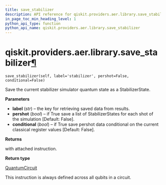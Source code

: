 ```yaml
---
title: save_stabilizer
description: API reference for qiskit.providers.aer.library.save_stabilizer
in_page_toc_min_heading_level: 1
python_api_type: function
python_api_name: qiskit.providers.aer.library.save_stabilizer
---
```


# qiskit.providers.aer.library.save\_stabilizer[¶](#qiskit-providers-aer-library-save-stabilizer "Permalink to this headline")

<span id="qiskit.providers.aer.library.save_stabilizer" />

`save_stabilizer(self, label='stabilizer', pershot=False, conditional=False)`

Save the current stabilizer simulator quantum state as a StabilizerState.

**Parameters**

*   **label** (*str*) – the key for retrieving saved data from results.
*   **pershot** (*bool*) – if True save a list of StabilizerStates for each shot of the simulation \[Default: False].
*   **conditional** (*bool*) – if True save pershot data conditional on the current classical register values \[Default: False].

**Returns**

with attached instruction.

**Return type**

[QuantumCircuit](qiskit.circuit.QuantumCircuit "qiskit.circuit.QuantumCircuit")

<Admonition title="Note" type="note">
  This instruction is always defined across all qubits in a circuit.
</Admonition>


